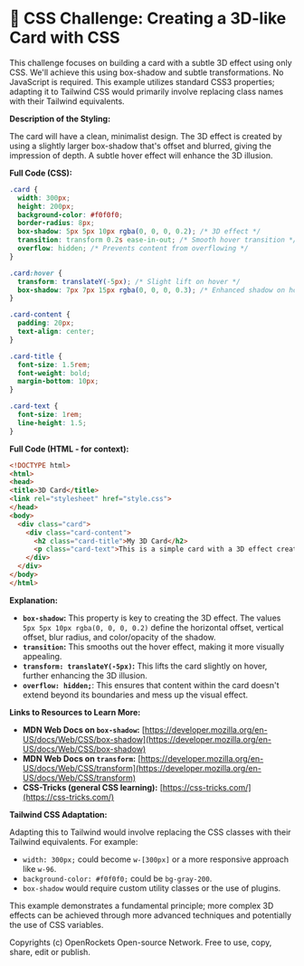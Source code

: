 # 🐞 CSS Challenge:  Creating a 3D-like Card with CSS


This challenge focuses on building a card with a subtle 3D effect using only CSS.  We'll achieve this using box-shadow and subtle transformations.  No JavaScript is required. This example utilizes standard CSS3 properties; adapting it to Tailwind CSS would primarily involve replacing class names with their Tailwind equivalents.

**Description of the Styling:**

The card will have a clean, minimalist design.  The 3D effect is created by using a slightly larger box-shadow that's offset and blurred, giving the impression of depth.  A subtle hover effect will enhance the 3D illusion.


**Full Code (CSS):**

```css
.card {
  width: 300px;
  height: 200px;
  background-color: #f0f0f0;
  border-radius: 8px;
  box-shadow: 5px 5px 10px rgba(0, 0, 0, 0.2); /* 3D effect */
  transition: transform 0.2s ease-in-out; /* Smooth hover transition */
  overflow: hidden; /* Prevents content from overflowing */
}

.card:hover {
  transform: translateY(-5px); /* Slight lift on hover */
  box-shadow: 7px 7px 15px rgba(0, 0, 0, 0.3); /* Enhanced shadow on hover */
}

.card-content {
  padding: 20px;
  text-align: center;
}

.card-title {
  font-size: 1.5rem;
  font-weight: bold;
  margin-bottom: 10px;
}

.card-text {
  font-size: 1rem;
  line-height: 1.5;
}

```

**Full Code (HTML -  for context):**

```html
<!DOCTYPE html>
<html>
<head>
<title>3D Card</title>
<link rel="stylesheet" href="style.css">
</head>
<body>
  <div class="card">
    <div class="card-content">
      <h2 class="card-title">My 3D Card</h2>
      <p class="card-text">This is a simple card with a 3D effect created using only CSS.</p>
    </div>
  </div>
</body>
</html>
```


**Explanation:**

* **`box-shadow`:** This property is key to creating the 3D effect. The values `5px 5px 10px rgba(0, 0, 0, 0.2)` define the horizontal offset, vertical offset, blur radius, and color/opacity of the shadow.
* **`transition`:** This smooths out the hover effect, making it more visually appealing.
* **`transform: translateY(-5px)`:** This lifts the card slightly on hover, further enhancing the 3D illusion.
* **`overflow: hidden;`**: This ensures that content within the card doesn't extend beyond its boundaries and mess up the visual effect.


**Links to Resources to Learn More:**

* **MDN Web Docs on `box-shadow`:** [https://developer.mozilla.org/en-US/docs/Web/CSS/box-shadow](https://developer.mozilla.org/en-US/docs/Web/CSS/box-shadow)
* **MDN Web Docs on `transform`:** [https://developer.mozilla.org/en-US/docs/Web/CSS/transform](https://developer.mozilla.org/en-US/docs/Web/CSS/transform)
* **CSS-Tricks (general CSS learning):** [https://css-tricks.com/](https://css-tricks.com/)


**Tailwind CSS Adaptation:**

Adapting this to Tailwind would involve replacing the CSS classes with their Tailwind equivalents. For example:

* `width: 300px;`  could become  `w-[300px]` or a more responsive approach like `w-96`.
* `background-color: #f0f0f0;` could be `bg-gray-200`.
* `box-shadow` would require custom utility classes or the use of plugins.

This example demonstrates a fundamental principle; more complex 3D effects can be achieved through more advanced techniques and potentially the use of CSS variables.


Copyrights (c) OpenRockets Open-source Network. Free to use, copy, share, edit or publish.

